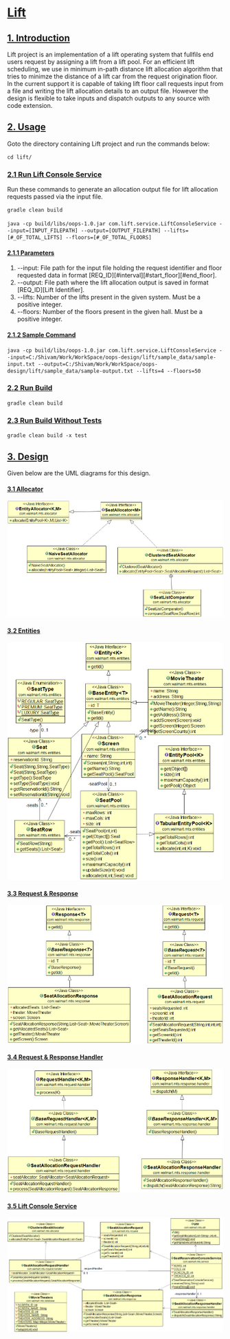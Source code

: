 # [Lift](https://github.com/shivam-maharshi/sys-designs/edit/master/lift)

## [1. Introduction](https://github.com/shivam-maharshi/sys-designs/edit/master/lift)
Lift project is an implementation of a lift operating system that fullfils end users request by assigning a lift from a lift pool. For an efficient lift scheduling, we use in minimum in-path distance lift allocation algorithm that tries to minimze the distance of a lift car from the request origination floor. In the current support it is capable of taking lift floor call requests input from a file and writing the lift allocation details to an output file. However the design is flexible to take inputs and dispatch outputs to any source with code extension.

## [2. Usage](https://github.com/shivam-maharshi/sys-designs/edit/master/lift)
Goto the directory containing Lift project and run the commands below:

```
cd lift/
```

### [2.1 Run Lift Console Service](https://github.com/shivam-maharshi/sys-designs/edit/master/lift)
Run these commands to generate an allocation output file for lift allocation requests passed via the input file.

```
gradle clean build

java -cp build/libs/oops-1.0.jar com.lift.service.LiftConsoleService --input=[INPUT_FILEPATH] --output=[OUTPUT_FILEPATH] --lifts=[#_OF_TOTAL_LIFTS] --floors=[#_OF_TOTAL_FLOORS]

```

#### [2.1.1 Parameters](https://github.com/shivam-maharshi/sys-designs/edit/master/movie-theater)
1. --input: File path for the input file holding the request identifier and floor requested data in format [REQ_ID]<space>[#interval]<space>[#start_floor]<space>[#end_floor].
2. --output: File path where the lift allocation output is saved in format [REQ_ID]<space>[Lift Identifier].
3. --lifts: Number of the lifts present in the given system. Must be a positive integer.
4. --floors: Number of the floors present in the given hall. Must be a positive integer.

#### [2.1.2 Sample Command](https://github.com/shivam-maharshi/sys-designs/edit/master/lift)

```
java -cp build/libs/oops-1.0.jar com.lift.service.LiftConsoleService --input=C:/Shivam/Work/WorkSpace/oops-design/lift/sample_data/sample-input.txt --output=C:/Shivam/Work/WorkSpace/oops-design/lift/sample_data/sample-output.txt --lifts=4 --floors=50
```

### [2.2 Run Build](https://github.com/shivam-maharshi/sys-designs/edit/master/lift)

```
gradle clean build
```

### [2.3 Run Build Without Tests](https://github.com/shivam-maharshi/sys-designs/edit/master/lift)

```
gradle clean build -x test
```

## [3. Design](https://github.com/shivam-maharshi/sys-designs/edit/master/lift)

Given below are the UML diagrams for this design.

#### [3.1 Allocator](https://github.com/shivam-maharshi/sys-designs/edit/master/movie-theater)

![Allocator](/movie-theater/uml_diagrams/Allocator.png?raw=true "Allocator")

#### [3.2 Entities](https://github.com/shivam-maharshi/sys-designs/edit/master/movie-theater)

![Entities](/movie-theater/uml_diagrams/Entities.png?raw=true "Entities")

#### [3.3 Request & Response](https://github.com/shivam-maharshi/sys-designs/edit/master/movie-theater)

![Request & Response](/movie-theater/uml_diagrams/Request%26Response.png?raw=true "Request & Response")

#### [3.4 Request & Response Handler](https://github.com/shivam-maharshi/sys-designs/edit/master/movie-theater)

![Request & Response Handler](/movie-theater/uml_diagrams/Request%26ResponseHandler.png?raw=true "Request & Response Handler")

#### [3.5 Lift Console Service](https://github.com/shivam-maharshi/sys-designs/edit/master/movie-theater)

![Seat Reservation Service](/movie-theater/uml_diagrams/SeatResService.png?raw=true "Seat Reservation Service")
